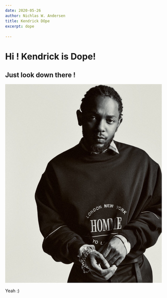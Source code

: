 ```yaml
---
date: 2020-05-26
author: Nichlas W. Andersen
title: Kendrick DOpe
excerpt: dope

---
```

# Hi ! Kendrick is Dope!

## Just look down there ! 

![](/uploads/dopekend.jpg)

Yeah :) 